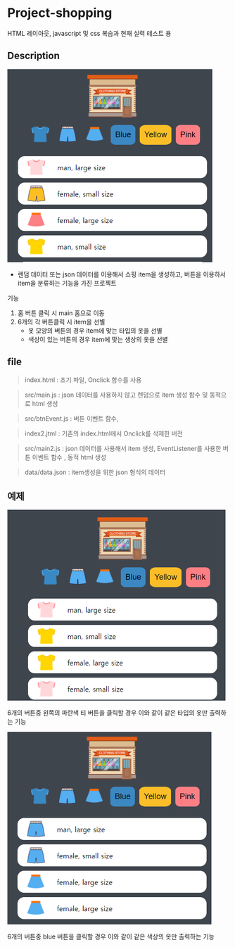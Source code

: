 # **Project-shopping** 
HTML 레이아웃, javascript 및 css 복습과 현재 실력 테스트 용

## **Description**

![shopping-home](./README/shopping-home.png)
* 렌덤 데이터 또는 json 데이터를 이용해서 쇼핑 item을 생성하고, 버튼을 이용하서 item을 분류하는 기능을 가진 프로젝트  

기능
 
 1. 홈 버튼 클릭 시 main 홈으로 이동
 2. 6개의 각 버튼클릭 시 item을 선별
    - 옷 모양의 버튼의 경우 item에 맞는 타입의 옷을 선별
    - 색상이 있는 버튼의 경우 item에 맞는 생상의 옷을 선별


## **file**

> index.html : 초기 파일, Onclick 함수를 사용

> src/main.js : json 데이터를 사용하지 않고 렌덤으로 item 생성 함수 및 동적으로 html 생성

> src/btnEvent.js : 버튼 이벤트 함수, 

> index2.jtml : 기존의 index.html에서 Onclick를 삭제한 버전

> src/main2.js : json 데이터를 사용해서 item 생성, EventListener를 사용한 버튼 이벤트 함수 , 동적 html 생성

> data/data.json : item생성을 위한 json 형식의 데이터 

## **예제**

![button-T](./README/shopping-type-t.png)

6개의 버튼중 왼쪽의 파란색 티 버튼을 클릭할 경우 이와 같이 같은 타입의 옷만 출력하는 기능


![button-blude](./README/shopping-type-blue.png)

6개의 버튼중 blue 버튼을 클릭할 경우 이와 같이 같은 색상의 옷만 출력하는 기능

